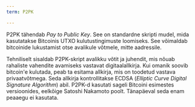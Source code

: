 ```yaml
---
term: P2PK

---
```

P2PK tähendab *Pay to Public Key*. See on standardne skripti mudel, mida kasutatakse Bitcoinis UTXO kulutustingimuste loomiseks. See võimaldab bitcoinide lukustamist otse avalikule võtmele, mitte aadressile.

Tehniliselt sisaldab P2PK-skript avalikku võtit ja juhendit, mis nõuab rahaliste vahendite avamiseks vastavat digitaalallkirja. Kui omanik soovib bitcoin'e kulutada, peab ta esitama allkirja, mis on toodetud vastava privaatvõtmega. Seda allkirja kontrollitakse ECDSA (*Elliptic Curve Digital Signature Algorithm*) abil. P2PK-d kasutati sageli Bitcoini esimestes versioonides, eelkõige Satoshi Nakamoto poolt. Tänapäeval seda enam peaaegu ei kasutata.